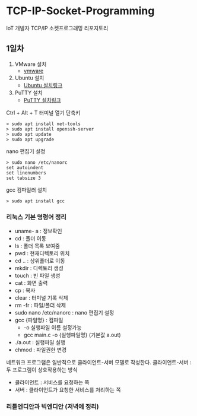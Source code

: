 # TCP-IP-Socket-Programming
IoT 개발자 TCP/IP 소켓프로그래밍 리포지토리


## 1일차 
1. VMware 설치
    - [vmware](https://www.vmware.com/)
2. Ubuntu 설치
    - [Ubuntu 설치링크](https://ubuntu.com/download/desktop)
3. PuTTY 설치
    - [PuTTY 설치링크](https://www.putty.org/)

Ctrl + Alt + T 터미널 열기 단축키
```
> sudo apt install net-tools
> sudo apt install openssh-server
> sudo apt update
> sudo apt upgrade
```

nano 편집기 설정
```
> sudo nano /etc/nanorc
set autoindent
set linenumbers
set tabsize 3
```

gcc 컴파일러 설치
```
> sudo apt install gcc
```
### 리눅스 기본 명령어 정리
- uname- a : 정보확인
- cd : 폴더 이동
- ls : 폴더 목록 보여줌
- pwd : 현재디렉토리 위치
- cd .. : 상위폴더로 이동
- mkdir : 디렉토리 생성
- touch : 빈 파일 생성
- cat : 화면 출력
- cp : 복사
- clear : 터미널 기록 삭제
- rm -fr : 파일/폴더 삭제
- sudo nano /etc/nanorc : nano 편집기 설정
- gcc {파일명} : 컴파일
	- -o 실행파일 이름 설정가능 
	- gcc main.c -o {실행파일명} (기본값 a.out)
- ./a.out : 실행파일 실행
- chmod : 파일권한 변경

네트워크 프로그램은 일반적으로 클라이언트-서버 모델로 작성한다.
클라이언트-서버 : 두 프로그램이 상호작용하는 방식
- 클라이언트 : 서비스를 요청하는 쪽
- 서버 : 클라이언트가 요청한 서비스를 처리하는 쪽

### 리틀엔디안과 빅엔디안 (저녁에 정리)
